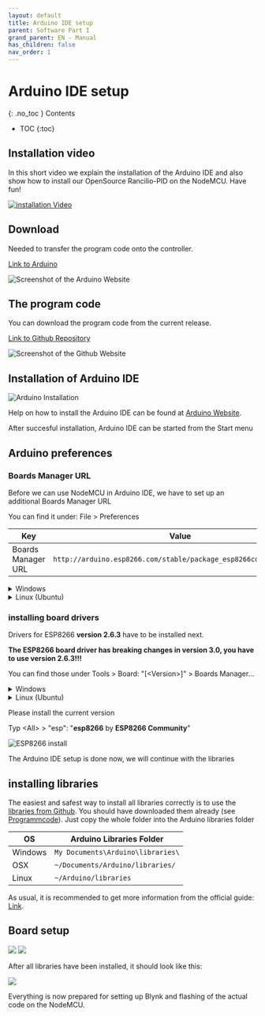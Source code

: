 ```yaml
---
layout: default
title: Arduino IDE setup
parent: Software Part I
grand_parent: EN - Manual
has_children: false
nav_order: 1
---
```


# Arduino IDE setup

{: .no_toc }
Contents

* TOC
{:toc}

## Installation video


In this short video we explain the installation of the Arduino IDE and also show how to install our OpenSource Rancilio-PID on the NodeMCU. Have fun!

[![installation Video](https://img.youtube.com/vi/w7vBGSVWPrw/hqdefault.jpg)](https://www.youtube.com/watch?v=w7vBGSVWPrw)

## Download

Needed to transfer the program code onto the controller.


[Link to Arduino](https://www.arduino.cc/en/Main/Software)

![Screenshot of the Arduino Website](../../img/software-part-I/arduino/1.png)

## The program code

You can download the program code from the current release.

[Link to Github Repository](https://github.com/rancilio-pid/ranciliopid/releases)

![Screenshot of the Github Website](../../img/software-part-I/arduino/2.png)

## Installation of Arduino IDE

![Arduino Installation](../../img/software-part-I/arduino/installation.gif)

Help on how to install the Arduino IDE can be found at [Arduino Website](https://www.arduino.cc/en/Guide).

After succesful installation, Arduino IDE can be started from the Start menu


## Arduino preferences

### Boards Manager URL

Before we can use NodeMCU in Arduino IDE, we have to set up an additional Boards Manager URL

You can find it under: File > Preferences

| Key | Value |
|-|-|
| Boards Manager URL | `http://arduino.esp8266.com/stable/package_esp8266com_index.json`|

<details markdown="block">
  <summary> Windows </summary>

  ![Windows Arduino Preferences](../../img/software-part-I/arduino/8.png)

</details>

<details markdown="block">
  <summary> Linux (Ubuntu) </summary>

  ![Linux (Ubuntu)](../../img/software-part-I/arduino/arduino-voreinstellungen-ubu.png)

</details>

### installing board drivers

Drivers for ESP8266 **version 2.6.3** have to be installed next.

**The ESP8266 board driver has breaking changes in version 3.0, you have to use version 2.6.3!!!**

You can find those under Tools > Board: "[\<Version\>]" > Boards Manager...

<details markdown="block">
  <summary> Windows </summary>

  ![Windows Arduino Boards Manager](../../img/software-part-I/arduino/9.png)

</details>

<details markdown="block">
  <summary> Linux (Ubuntu) </summary>

  ![Linux (Ubuntu) Boards Manager](../../img/software-part-I/arduino/arduino-boardverwalter-ubu.png)

</details>

Please install the current version

Typ \<All\> > "esp": "**esp8266** by **ESP8266 Community**"

![ESP8266 install](../../img/software-part-I/arduino/boardtreiber.gif)

The Arduino IDE setup is done now, we will continue with the libraries

## installing libraries

The easiest and safest way to install all libraries correctly is to use the [libraries from Github](https://github.com/rancilio-pid/ranciliopid/tree/master/rancilio-pid/libraries). You should have downloaded them already (see [Programmcode](#the-program-code)). Just copy the whole folder into the Arduino libraries folder


| OS | Arduino Libraries Folder |
|-|-|
| Windows | `My Documents\Arduino\libraries\` |
| OSX | `~/Documents/Arduino/libraries/` |
| Linux |`~/Arduino/libraries`|

As usual, it is recommended to get more information from the official guide: [Link](https://www.arduino.cc/en/Guide/Libraries).


## Board setup

![](../../img/software-part-I/arduino/29.png)
![](../../img/software-part-I/arduino/Bildschirmfoto-2019-07-03-um-00.01.26.png)

After all libraries have been installed, it should look like this:


![](../../img/software-part-I/arduino/31.png)

Everything is now prepared for setting up Blynk and flashing of the actual code on the NodeMCU.
